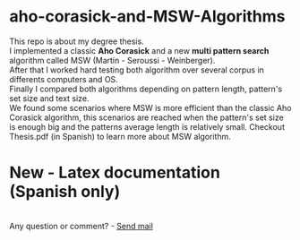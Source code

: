 # aho-corasick-and-MSW-Algorithms
This repo is about my degree thesis. </br>
I implemented a classic <b>Aho Corasick</b> and a new <b>multi pattern search</b> algorithm called MSW (Martin - Seroussi - Weinberger).</br>
After that I worked hard testing both algorithm over several corpus in differents computers and OS.</br>
Finally I compared both algorithms depending on pattern length, pattern's set size and text size.</br>
We found some scenarios where MSW is more efficient than the classic Aho Corasick algorithm, this scenarios are reached when the pattern's set size is enough big and the patterns average length is relatively small.
Checkout Thesis.pdf (in Spanish) to learn more about MSW algorithm. </br>
<h1><b>New - Latex documentation (Spanish only)</h1></b>
</br>
Any question or comment? - <a href="mailto:pcambreuy@gmail.com">Send mail</a>  
